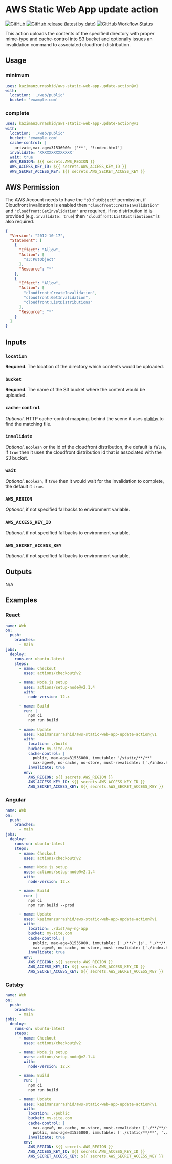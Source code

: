 # AWS Static Web App update action

[![GitHub](https://img.shields.io/github/license/kazimanzurrashid/aws-static-web-app-update-action)](https://opensource.org/licenses/MIT)
[![GitHub release (latest by date)](https://img.shields.io/github/v/release/kazimanzurrashid/aws-static-web-app-update-action)](https://github.com/kazimanzurrashid/aws-static-web-app-update-action/releases)
[![GitHub Workflow Status](https://img.shields.io/github/workflow/status/kazimanzurrashid/aws-static-web-app-update-action/v1)](https://github.com/kazimanzurrashid/aws-static-web-app-update-action/actions)

This action uploads the contents of the specified directory with proper mime-type and cache-control into 
S3 bucket and optionally issues an invalidation command to associated cloudfront distribution.

## Usage

### minimum

```yaml
uses: kazimanzurrashid/aws-static-web-app-update-action@v1
with:
  location: './web/public'
  bucket: 'example.com'
```

### complete

```yaml
uses: kazimanzurrashid/aws-static-web-app-update-action@v1
with:
  location: './web/public'
  bucket: 'example.com'
  cache-control: |
    private,max-age=31536000: ['**', '!index.html']
  invalidate: 'XXXXXXXXXXXXXX'
  wait: true
  AWS_REGION: ${{ secrets.AWS_REGION }}
  AWS_ACCESS_KEY_ID: ${{ secrets.AWS_ACCESS_KEY_ID }}
  AWS_SECRET_ACCESS_KEY: ${{ secrets.AWS_SECRET_ACCESS_KEY }}
```

## AWS Permission

The AWS Account needs to have the `"s3:PutObject"` permission, if Cloudfront invalidation is enabled 
then `"cloudfront:CreateInvalidation"` and `"cloudfront:GetInvalidation"` are required, if no distribution id 
is provided (e.g. `invalidate: true`) then `"cloudfront:ListDistributions"` is also required.

```json
{
  "Version": "2012-10-17",
  "Statement": [
    {
      "Effect": "Allow",
      "Action": [
        "s3:PutObject"
      ],
      "Resource": "*"
    },
    {
      "Effect": "Allow",
      "Action": [
        "cloudfront:CreateInvalidation",
        "cloudfront:GetInvalidation",
        "cloudfront:ListDistributions"
      ],
      "Resource": "*"
    }
  ]
}
```

## Inputs

### `location`

**Required**. The location of the directory which contents would be uploaded.

### `bucket`

**Required**. The name of the S3 bucket where the content would be uploaded.

### `cache-control`

_Optional_. HTTP cache-control mapping. behind the scene it uses [globby](https://github.com/sindresorhus/globby) to find the matching file.

### `invalidate`

_Optional_. `Boolean` or the id of the cloudfront distribution, the default is `false`, if `true` then it uses the cloudfront distribution id that is associated with the S3 bucket.

### `wait`

_Optional_. `Boolean`,  if `true` then it would wait for the invalidation to complete, the default it `true`.

### `AWS_REGION`

_Optional_, if not specified fallbacks to environment variable.

### `AWS_ACCESS_KEY_ID`

_Optional_, if not specified fallbacks to environment variable.

### `AWS_SECRET_ACCESS_KEY`

_Optional_, if not specified fallbacks to environment variable.

## Outputs

N/A

## Examples

### React

```yaml
name: Web
on:
  push:
    branches:
      - main
jobs:
  deploy:
    runs-on: ubuntu-latest
    steps:
      - name: Checkout
        uses: actions/checkout@v2

      - name: Node.js setup
        uses: actions/setup-node@v2.1.4
        with:
          node-version: 12.x

      - name: Build
        run: |
          npm ci
          npm run build

      - name: Update
        uses: kazimanzurrashid/aws-static-web-app-update-action@v1
        with:
          location: ./build
          bucket: my-site.com
          cache-control: |
            public, max-age=31536000, immutable: '/static/**/**'
            max-age=0, no-cache, no-store, must-revalidate: ['./index.html', './'service-worker.js]
          invalidate: true
        env:
          AWS_REGION: ${{ secrets.AWS_REGION }}
          AWS_ACCESS_KEY_ID: ${{ secrets.AWS_ACCESS_KEY_ID }}
          AWS_SECRET_ACCESS_KEY: ${{ secrets.AWS_SECRET_ACCESS_KEY }}
```

### Angular

```yaml
name: Web
on:
  push:
    branches:
      - main
jobs:
  deploy:
    runs-on: ubuntu-latest
    steps:
      - name: Checkout
        uses: actions/checkout@v2

      - name: Node.js setup
        uses: actions/setup-node@v2.1.4
        with:
          node-version: 12.x

      - name: Build
        run: |
          npm ci
          npm run build --prod

      - name: Update
        uses: kazimanzurrashid/aws-static-web-app-update-action@v1
        with:
          location: ./dist/my-ng-app
          bucket: my-site.com
          cache-control: |
            public, max-age=31536000, immutable: ['./**/*.js', './**/*.css', './**/*.png', './**/*.jpg', './assets/**/**']
            max-age=0, no-cache, no-store, must-revalidate: ['./index.html']
          invalidate: true
        env:
          AWS_REGION: ${{ secrets.AWS_REGION }}
          AWS_ACCESS_KEY_ID: ${{ secrets.AWS_ACCESS_KEY_ID }}
          AWS_SECRET_ACCESS_KEY: ${{ secrets.AWS_SECRET_ACCESS_KEY }}
```

### Gatsby

```yaml
name: Web
on:
  push:
    branches:
      - main
jobs:
  deploy:
    runs-on: ubuntu-latest
    steps:
      - name: Checkout
        uses: actions/checkout@v2

      - name: Node.js setup
        uses: actions/setup-node@v2.1.4
        with:
          node-version: 12.x

      - name: Build
        run: |
          npm ci
          npm run build

      - name: Update
        uses: kazimanzurrashid/aws-static-web-app-update-action@v1
        with:
          location: ./public
          bucket: my-site.com
          cache-control: |
            max-age=0, no-cache, no-store, must-revalidate: ['./**/**/*.html', './page-data/**/**']
            public, max-age=31536000, immutable: ['./static/**/**', './*.js', './*.css']
          invalidate: true
        env:
          AWS_REGION: ${{ secrets.AWS_REGION }}
          AWS_ACCESS_KEY_ID: ${{ secrets.AWS_ACCESS_KEY_ID }}
          AWS_SECRET_ACCESS_KEY: ${{ secrets.AWS_SECRET_ACCESS_KEY }}
```
